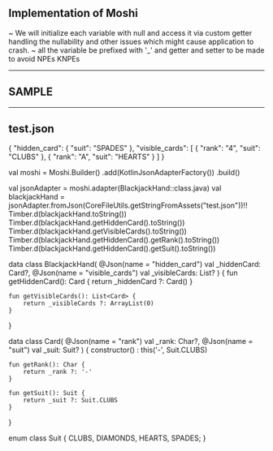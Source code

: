Implementation of Moshi
-----------------------

~ We will initialize each variable with null and access it via custom getter handling the 
nullability and other issues which might cause application to crash.
~ all the variable be prefixed with '_' and getter and setter to be made to avoid NPEs KNPEs

------
SAMPLE
------

------
test.json
------

{
  "hidden_card": {
    "suit": "SPADES"
  },
  "visible_cards": [
    {
      "rank": "4",
      "suit": "CLUBS"
    },
    {
      "rank": "A",
      "suit": "HEARTS"
    }
  ]
}




val moshi = Moshi.Builder()
        .add(KotlinJsonAdapterFactory())
        .build()

val jsonAdapter = moshi.adapter(BlackjackHand::class.java)
val blackjackHand = jsonAdapter.fromJson(CoreFileUtils.getStringFromAssets("test.json"))!!
Timber.d(blackjackHand.toString())
Timber.d(blackjackHand.getHiddenCard().toString())
Timber.d(blackjackHand.getVisibleCards().toString())
Timber.d(blackjackHand.getHiddenCard().getRank().toString())
Timber.d(blackjackHand.getHiddenCard().getSuit().toString())

data class BlackjackHand(
    @Json(name = "hidden_card")
    val _hiddenCard: Card?,
    @Json(name = "visible_cards")
    val _visibleCards: List<Card>?
) {
    fun getHiddenCard(): Card {
        return _hiddenCard ?: Card()
    }

    fun getVisibleCards(): List<Card> {
        return _visibleCards ?: ArrayList(0)
    }
}

data class Card(
    @Json(name = "rank")
    val _rank: Char?,
    @Json(name = "suit")
    val _suit: Suit?
) {
    constructor() : this('-', Suit.CLUBS)

    fun getRank(): Char {
        return _rank ?: '-'
    }

    fun getSuit(): Suit {
        return _suit ?: Suit.CLUBS
    }

}

enum class Suit {
    CLUBS, DIAMONDS, HEARTS, SPADES;
}
